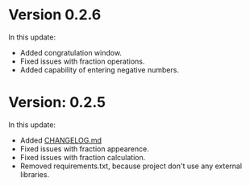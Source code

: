 # Version 0.2.6
In this update:
* Added congratulation window.
* Fixed issues with fraction operations.
* Added capability of entering negative numbers.

# Version: 0.2.5
In this update:
* Added [CHANGELOG.md](CHANGELOG.md)
* Fixed issues with fraction appearence.
* Fixed issues with fraction calculation.
* Removed requirements.txt, because project don't use any external libraries.

